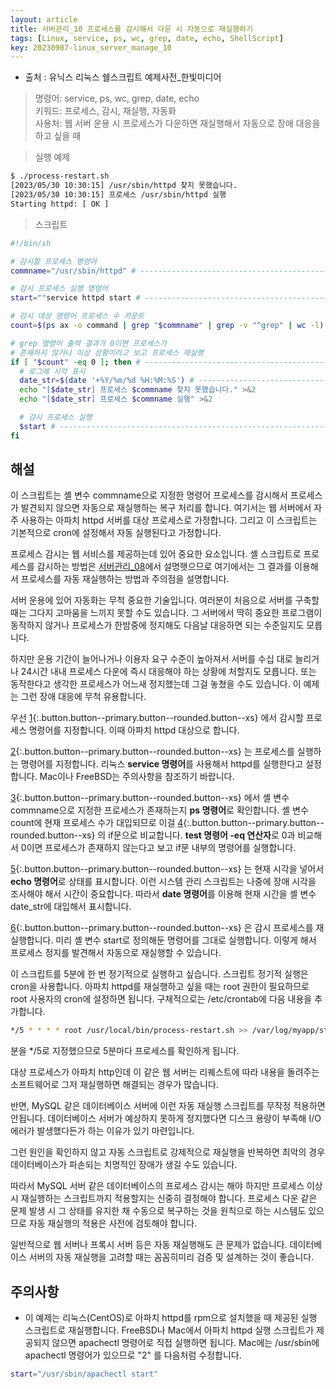 ```yaml
---
layout: article
title: 서버관리_10 프로세스를 감시해서 다운 시 자동으로 재실행하기
tags: [Linux, service, ps, wc, grep, date, echo, ShellScript]
key: 20230907-linux_server_manage_10
---
```


- 출처 : 유닉스 리눅스 쉘스크립트 예제사전_한빛미디어  

> 명령어: service, ps, wc, grep, date, echo  
> 키워드: 프로세스, 감시, 재실행, 자동화  
> 사용처: 웹 서버 운용 시 프로세스가 다운하면 재실행해서 자동으로 장애 대응을 하고 싶을 때   
 
> 실행 예제  

```bash
$ ./process-restart.sh
[2023/05/30 10:30:15] /usr/sbin/httpd 찾지 못했습니다.
[2023/05/30 10:30:15] 프로세스 /usr/sbin/httpd 실행
Starting httpd: [ OK ]
```

> 스크립트

```bash
#!/bin/sh

# 감시할 프로세스 명령어
commname="/usr/sbin/httpd" # ----------------------------------------------- 1

# 감시 프로세스 실행 명령어
start=""service httpd start # ---------------------------------------------- 2

# 감시 대상 명령어 프로세스 수 카운트
count=$(ps ax -o command | grep "$commname" | grep -v "^grep" | wc -l) # --- 3

# grep 명령어 출력 결과가 0이면 프로세스가
# 존재하지 않거나 이상 상황이라고 보고 프로세스 재실행
if [ "$count" -eq 0 ]; then # ---------------------------------------------- 4
  # 로그에 시각 표시
  date_str=$(date '+%Y/%m/%d %H:%M:%S') # ---------------------------------- 5
  echo "[$date_str] 프로세스 $commname 찾지 못했습니다." >&2
  echo "[$date_str] 프로세스 $commname 실행" >&2

  # 감시 프로세스 실행
  $start # ----------------------------------------------------------------- 6
fi
```

## **해설**

이 스크립트는 셸 변수 commname으로 지정한 명령어 프로세스를 감시해서 프로세스가 발견되지 않으면 자동으로 재실행하는 복구 처리를 합니다. 여기서는 웹 서버에서 자주 사용하는 아파치 httpd 서버를 대상 프로세스로 가정합니다. 그리고 이 스크립트는 기본적으로 cron에 설정해서 자동 실행된다고 가정합니다.

프로세스 감시는 웹 서비스를 제공하는데 있어 중요한 요소입니다. 셸 스크립트로 프로세스를 감시하는 방법은 [서버관리_08](https://blessu1201.github.io/2023/09/05/02_ps_grep_wc.html)에서 설명햇으므로 여기에서는 그 결과를 이용해서 프로세스를 자동 재실행하는 방법과 주의점을 설명합니다.

서버 운용에 있어 자동화는 무척 중요한 기술입니다. 여러분이 처음으로 서버를 구축할때는 그다지 고마움을 느끼지 못할 수도 있습니다. 그 서버에서 딱히 중요한 프로그램이 동작하지 않거나 프로세스가 한밤중에 정지해도 다음날 대응하면 되는 수준일지도 모릅니다.

하지만 운용 기간이 늘어나거나 이용자 요구 수준이 높아져서 서버를 수십 대로 늘리거나 24시간 내내 프로세스 다운에 즉시 대응해야 하는 상황에 처할지도 모릅니다. 또는 동작한다고 생각한 프로세스가 어느새 정지했는데 그걸 놓쳤을 수도 있습니다. 이 예제는 그런 장애 대응에 무척 유용합니다.

우선 [1](#){:.button.button--primary.button--rounded.button--xs} 에서 감시할 프로세스 명령어를 지정합니다. 이때 아파치 httpd 대상으로 합니다.

[2](#){:.button.button--primary.button--rounded.button--xs} 는 프로세스를 실행하는 명령어를 지정합니다. 리눅스 **service 명령어**를 사용해서 httpd를 실행한다고 설정합니다. Mac이나 FreeBSD는 주의사항을 참조하기 바랍니다.

[3](#){:.button.button--primary.button--rounded.button--xs} 에서 셸 변수 commname으로 지정한 프로세스가 존재하는지 **ps 명령어**로 확인합니다. 셸 변수 count에 현재 프로세스 수가 대입되므로 이걸 [4](#){:.button.button--primary.button--rounded.button--xs} 의 if문으로 비교합니다. **test 명령어 -eq 연산자**로 0과 비교해서 0이면 프로세스가 존재하지 않는다고 보고 if문 내부의 명령어를 실행합니다.

[5](#){:.button.button--primary.button--rounded.button--xs} 는 현재 시각을 넣어서 **echo 명령어**로 상태를 표시합니다. 이런 시스템 관리 스크립트는 나중에 장애 시각을 조사해야 해서 시간이 중요합니다. 따라서 **date 명령어**를 이용해 현재 시간을 셸 변수 date_str에 대입해서 표시합니다.

[6](#){:.button.button--primary.button--rounded.button--xs} 은 감시 프로세스를 재실행합니다. 미리 셸 변수 start로 정의해둔 명령어를 그대로 실행합니다. 이렇게 해서 프로세스 정지를 발견해서 자동으로 재실행할 수 있습니다.

이 스크립트를 5분에 한 번 정기적으로 실행하고 싶습니다. 스크립트 정기적 실행은 cron을 사용합니다. 아파치 httpd를 재실행하고 싶을 때는 root 권한이 필요하므로 root 사용자의 cron에 설정하면 됩니다. 구체적으로는 /etc/crontab에 다음 내용을 추가합니다.

```bash
*/5 * * * * root /usr/local/bin/process-restart.sh >> /var/log/myapp/start.log 2>&1
```
분을 */5로 지정했으므로 5분마다 프로세스를 확인하게 됩니다.

대상 프로세스가 아파치 http인데 이 같은 웹 서버는 리퀘스트에 따라 내용을 돌려주는 소프트웨어로 그저 재실행하면 해결되는 경우가 많습니다.

반면, MySQL 같은 데이터베이스 서버에 이런 자동 재실행 스크립트를 무작정 적용하면 안됩니다. 데이터베이스 서버가 예상하지 못하게 정지했다면 디스크 용량이 부족해 I/O 에러가 발생했다든가 하는 이유가 있기 마련입니다.

그런 원인을 확인하지 않고 자동 스크립트로 강제적으로 재실행을 반복하면 최악의 경우 데이터베이스가 파손되는 치명적인 장애가 생길 수도 있습니다.

따라서 MySQL 서버 같은 데이터베이스의 프로세스 감시는 해야 하지만 프로세스 이상 시 재실행하는 스크립트까지 적용할지는 신중히 결정해야 합니다. 프로세스 다운 같은 문제 발생 시 그 상태를 유지한 채 수동으로 복구하는 것을 원칙으로 하는 시스템도 있으므로 자동 재실행의 적용은 사전에 검토해야 합니다.

일반적으로 웹 서버나 프록시 서버 등은 자동 재실행해도 큰 문제가 없습니다. 데이터베이스 서버의 자동 재실행을 고려할 때는 꼼꼼히미리 검증 및 설계하는 것이 좋습니다.

## **주의사항**

- 이 예제는 리눅스(CentOS)로 아파치 httpd를 rpm으로 설치했을 때 제공된 실행 스크립트로 재실행합니다. FreeBSD나 Mac에서 아파치 httpd 실행 스크립트가 제공되지 않으면 apachectl 명령어로 직접 실행하면 됩니다. Mac에는 /usr/sbin에 apachectl 명령어가 있으므로 "2" 를 다음처럼 수정합니다.
```bash
start="/usr/sbin/apachectl start"
```
